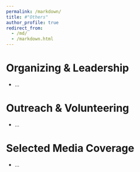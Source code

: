 ```yaml
---
permalink: /markdown/
title: #"Others"
author_profile: true
redirect_from: 
  - /md/
  - /markdown.html
---
```


Organizing & Leadership
======
* ...

Outreach & Volunteering
======
* ...

Selected Media Coverage
======
* ...